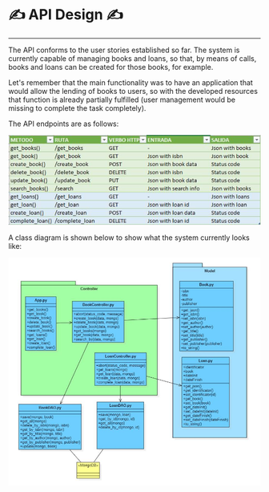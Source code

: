 # ✍️ API Design ✍️

---

The API conforms to the user stories established so far. The system is currently capable of managing books and loans, so that, by means of calls, books and loans can be created for those books, for example.

Let's remember that the main functionality was to have an application that would allow the lending of books to users, so with the developed resources that function is already partially fulfilled (user management would be missing to complete the task completely).


The API endpoints are as follows:

<img src="https://github.com/LuGuDu/BorrowBooks/blob/LuGuDu-milestone2/docs/resources/endpoints.JPG" alt="Endpoints of the API Rest" style="width:600px;"/>


A class diagram is shown below to show what the system currently looks like:

<img src="https://github.com/LuGuDu/BorrowBooks/blob/LuGuDu-milestone2/docs/resources/milestone2diagram.JPG" alt="Class diagram of Milestone 2" style="width:600px;"/>
